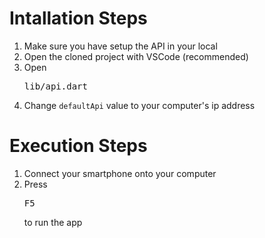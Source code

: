 # Intallation Steps

<ol>
  <li>Make sure you have setup the API in your local</li>
  <li>Open the cloned project with VSCode (recommended)</li>
  <li>Open <pre>lib/api.dart</pre></li>
  <li>Change <code>defaultApi</code> value to your computer's ip address</li>
</ol>

# Execution Steps

<ol>
  <li>Connect your smartphone onto your computer</li>
  <li>Press <pre>F5</pre> to run the app</li>
</ol>
